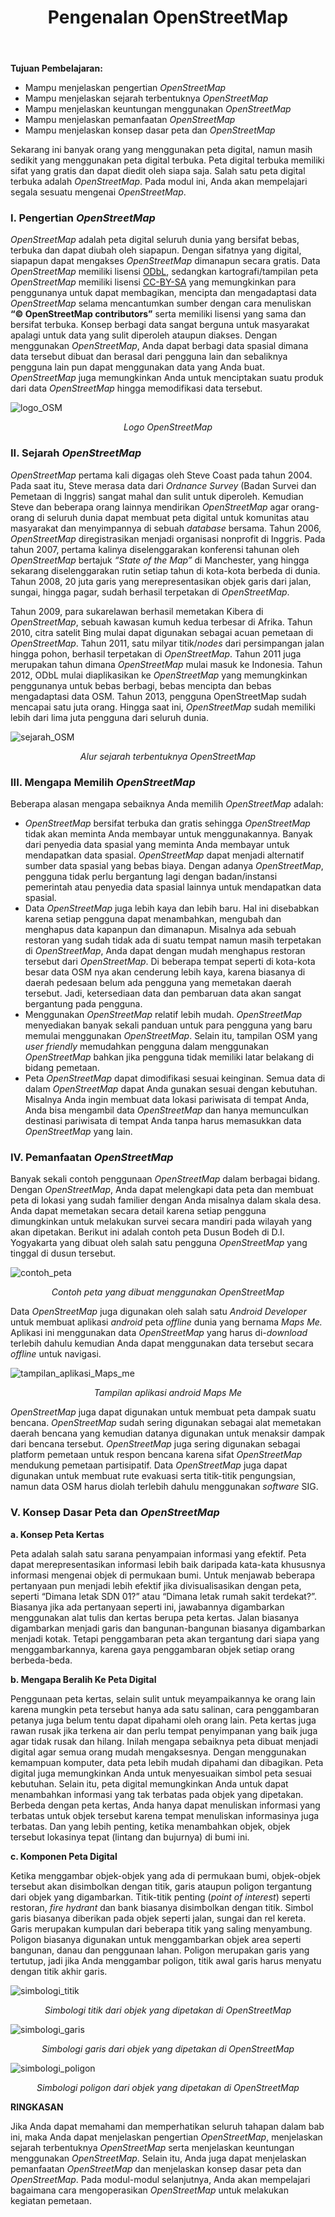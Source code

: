 ﻿---
title: Pengenalan OpenStreetMap
weight: 1
---

**Tujuan Pembelajaran:**



*   Mampu menjelaskan pengertian _OpenStreetMap_
*   Mampu menjelaskan sejarah terbentuknya _OpenStreetMap_
*   Mampu menjelaskan keuntungan menggunakan _OpenStreetMap_
*   Mampu menjelaskan pemanfaatan _OpenStreetMap_
*   Mampu menjelaskan konsep dasar peta dan _OpenStreetMap_

Sekarang ini banyak orang yang menggunakan peta digital, namun masih sedikit yang menggunakan peta digital terbuka. Peta digital terbuka memiliki sifat yang gratis dan dapat diedit oleh siapa saja. Salah satu peta digital terbuka adalah _OpenStreetMap_. Pada modul ini, Anda akan mempelajari segala sesuatu mengenai _OpenStreetMap_.

### **I. Pengertian _OpenStreetMap_**

_OpenStreetMap_ adalah peta digital seluruh dunia yang bersifat bebas, terbuka dan dapat diubah oleh siapapun. Dengan sifatnya yang digital, siapapun dapat mengakses _OpenStreetMap_ dimanapun secara gratis. Data _OpenStreetMap_ memiliki lisensi [ODbL](https://opendatacommons.org/licenses/odbl/), sedangkan kartografi/tampilan peta _OpenStreetMap_ memiliki lisensi [CC-BY-SA](https://creativecommons.org/licenses/by-sa/2.0/) yang memungkinkan para penggunanya untuk dapat membagikan, mencipta dan mengadaptasi data _OpenStreetMap_ selama mencantumkan sumber dengan cara menuliskan **“© OpenStreetMap contributors”** serta memiliki lisensi yang sama dan bersifat terbuka. Konsep berbagi data sangat berguna untuk masyarakat apalagi untuk data yang sulit diperoleh ataupun diakses. Dengan menggunakan _OpenStreetMap_, Anda dapat berbagi data spasial dimana data tersebut dibuat dan berasal dari pengguna lain dan sebaliknya pengguna lain pun dapat menggunakan data yang Anda buat. _OpenStreetMap_ juga memungkinkan Anda untuk menciptakan suatu produk dari data _OpenStreetMap_ hingga memodifikasi data tersebut.

![logo_OSM](/id/images/03-JOSM/01-Pengenalan-OSM/0101_logo_osm.png)
<p align="center"><i>Logo OpenStreetMap</i></p>

### **II. Sejarah _OpenStreetMap_**

_OpenStreetMap_ pertama kali digagas oleh Steve Coast pada tahun 2004. Pada saat itu, Steve merasa data dari _Ordnance Survey_ (Badan Survei dan Pemetaan di Inggris) sangat mahal dan sulit untuk diperoleh. Kemudian Steve dan beberapa orang lainnya mendirikan _OpenStreetMap_ agar orang-orang di seluruh dunia dapat membuat peta digital untuk komunitas atau masyarakat dan menyimpannya di sebuah _database_ bersama. Tahun 2006, _OpenStreetMap_ diregistrasikan menjadi organisasi nonprofit di Inggris.  Pada tahun 2007, pertama kalinya diselenggarakan konferensi tahunan oleh _OpenStreetMap_ bertajuk *“State of the Map”* di Manchester, yang hingga sekarang diselenggarakan rutin setiap tahun di kota-kota berbeda di dunia. Tahun 2008, 20 juta garis yang merepresentasikan objek garis dari jalan, sungai, hingga pagar, sudah berhasil terpetakan di _OpenStreetMap_. 

Tahun 2009, para sukarelawan berhasil memetakan Kibera di _OpenStreetMap_, sebuah kawasan kumuh kedua terbesar di Afrika. Tahun 2010, citra satelit Bing mulai dapat digunakan sebagai acuan pemetaan di _OpenStreetMap_. Tahun 2011, satu milyar titik/_nodes_ dari persimpangan jalan hingga pohon, berhasil terpetakan di _OpenStreetMap_. Tahun 2011 juga merupakan tahun dimana _OpenStreetMap_ mulai masuk ke Indonesia. Tahun 2012, ODbL mulai diaplikasikan ke _OpenStreetMap_ yang memungkinkan penggunanya untuk bebas berbagi, bebas mencipta dan bebas mengadaptasi data OSM. Tahun 2013, pengguna OpenStreetMap sudah mencapai satu juta orang. Hingga saat ini, _OpenStreetMap_ sudah memiliki lebih dari lima juta pengguna dari seluruh dunia.

![sejarah_OSM](/id/images/03-JOSM/01-Pengenalan-OSM/0102_alur_sejarah.png)
<p align="center"><i>Alur sejarah terbentuknya OpenStreetMap</i></p>

### **III. Mengapa Memilih _OpenStreetMap_**

Beberapa alasan mengapa sebaiknya Anda memilih _OpenStreetMap_ adalah:



*   _OpenStreetMap_ bersifat terbuka dan gratis sehingga _OpenStreetMap_ tidak akan meminta Anda membayar untuk menggunakannya. Banyak dari penyedia data spasial yang meminta Anda membayar untuk mendapatkan data spasial. _OpenStreetMap_ dapat menjadi alternatif sumber data spasial yang bebas biaya. Dengan adanya _OpenStreetMap_, pengguna tidak perlu bergantung lagi dengan badan/instansi pemerintah atau penyedia data spasial lainnya untuk mendapatkan data spasial.
*   Data _OpenStreetMap_ juga lebih kaya dan lebih baru. Hal ini disebabkan karena setiap pengguna dapat menambahkan, mengubah dan menghapus data kapanpun dan dimanapun. Misalnya ada sebuah restoran yang sudah tidak ada di suatu tempat namun masih terpetakan di _OpenStreetMap_, Anda dapat dengan mudah menghapus restoran tersebut dari  _OpenStreetMap_. Di beberapa tempat seperti di kota-kota besar data OSM nya akan cenderung lebih kaya, karena biasanya di daerah pedesaan belum ada pengguna yang memetakan daerah tersebut. Jadi, ketersediaan data dan pembaruan data akan sangat bergantung pada pengguna.
*   Menggunakan _OpenStreetMap_ relatif lebih mudah. _OpenStreetMap_ menyediakan banyak sekali panduan untuk para pengguna yang baru memulai menggunakan _OpenStreetMap_. Selain itu, tampilan OSM yang _user friendly_ memudahkan pengguna dalam menggunakan _OpenStreetMap_ bahkan jika pengguna tidak memiliki latar belakang di bidang pemetaan.
*   Peta _OpenStreetMap_ dapat  dimodifikasi sesuai keinginan. Semua data di dalam _OpenStreetMap_ dapat Anda gunakan sesuai dengan kebutuhan. Misalnya Anda ingin membuat data lokasi pariwisata di tempat Anda, Anda bisa mengambil data _OpenStreetMap_ dan hanya memunculkan destinasi pariwisata di tempat Anda tanpa harus memasukkan data _OpenStreetMap_ yang lain.

### **IV. Pemanfaatan _OpenStreetMap_**

Banyak sekali contoh penggunaan _OpenStreetMap_ dalam berbagai bidang. Dengan _OpenStreetMap_, Anda dapat melengkapi data peta dan membuat peta di lokasi yang sudah familier dengan Anda misalnya dalam skala desa. Anda dapat memetakan secara detail karena setiap pengguna dimungkinkan untuk melakukan survei secara mandiri pada wilayah yang akan dipetakan. Berikut ini adalah contoh peta Dusun Bodeh di D.I. Yogyakarta yang dibuat oleh salah satu pengguna _OpenStreetMap_ yang tinggal di dusun tersebut.

![contoh_peta](/id/images/03-JOSM/01-Pengenalan-OSM/0103_contoh_peta.png)
<p align="center"><i>Contoh peta yang dibuat menggunakan OpenStreetMap</i></p>

Data _OpenStreetMap_ juga digunakan oleh salah satu _Android Developer_ untuk membuat aplikasi _android_ peta _offline_ dunia yang bernama _Maps Me._ Aplikasi ini menggunakan data _OpenStreetMap_ yang harus di-_download_ terlebih dahulu kemudian Anda dapat menggunakan data tersebut secara _offline_ untuk navigasi.

![tampilan_aplikasi_Maps_me](/id/images/03-JOSM/01-Pengenalan-OSM/0104_maps_me.png)
<p align="center"><i>Tampilan aplikasi android Maps Me</i></p>

_OpenStreetMap_ juga dapat digunakan untuk membuat peta dampak suatu bencana. _OpenStreetMap_ sudah sering digunakan sebagai alat memetakan daerah bencana yang kemudian datanya digunakan untuk menaksir dampak dari bencana tersebut. _OpenStreetMap_ juga sering digunakan sebagai platform pemetaan untuk respon bencana karena sifat _OpenStreetMap_ mendukung pemetaan partisipatif. Data _OpenStreetMap_ juga dapat digunakan untuk membuat rute evakuasi serta titik-titik pengungsian, namun data OSM harus diolah terlebih dahulu menggunakan _software_ SIG.

### **V. Konsep Dasar Peta dan _OpenStreetMap_**

**a. Konsep Peta Kertas**

Peta adalah salah satu sarana penyampaian informasi yang efektif. Peta dapat merepresentasikan informasi lebih baik daripada kata-kata khususnya informasi mengenai objek di permukaan bumi. Untuk menjawab beberapa pertanyaan pun menjadi lebih efektif jika divisualisasikan dengan peta, seperti “Dimana letak SDN 01?” atau “Dimana letak rumah sakit terdekat?”. Biasanya jika ada pertanyaan seperti ini, jawabannya digambarkan menggunakan alat tulis dan kertas berupa peta kertas. Jalan biasanya digambarkan menjadi garis dan bangunan-bangunan biasanya digambarkan menjadi kotak. Tetapi penggambaran peta akan tergantung dari siapa yang menggambarkannya, karena gaya penggambaran objek setiap orang berbeda-beda.

**b. Mengapa Beralih Ke Peta Digital**

Penggunaan peta kertas, selain sulit untuk meyampaikannya ke orang lain karena mungkin peta tersebut hanya ada satu salinan, cara penggambaran petanya juga belum tentu dapat dipahami oleh orang lain. Peta kertas juga rawan rusak jika terkena air dan perlu tempat penyimpanan yang baik juga agar tidak rusak dan hilang. Inilah mengapa sebaiknya peta dibuat menjadi digital agar semua orang mudah mengaksesnya. Dengan menggunakan kemampuan komputer, data peta lebih mudah dipahami dan dibagikan. Peta digital juga memungkinkan Anda untuk menyesuaikan simbol peta sesuai kebutuhan. Selain itu, peta digital memungkinkan Anda untuk dapat menambahkan informasi yang tak terbatas pada objek yang dipetakan. Berbeda dengan peta kertas, Anda hanya dapat menuliskan informasi yang terbatas untuk objek tersebut karena tempat menuliskan informasinya juga terbatas. Dan yang lebih penting, ketika menambahkan objek, objek tersebut lokasinya tepat (lintang dan bujurnya) di bumi ini.

**c. Komponen Peta Digital**

Ketika menggambar objek-objek yang ada di permukaan bumi, objek-objek tersebut akan disimbolkan dengan titik, garis ataupun poligon tergantung dari objek yang digambarkan. Titik-titik penting (_point of interest_) seperti restoran, _fire hydrant_ dan bank biasanya disimbolkan dengan titik. Simbol garis biasanya diberikan pada objek seperti jalan, sungai dan rel kereta. Garis merupakan kumpulan dari beberapa titik yang saling menyambung. Poligon biasanya digunakan untuk menggambarkan objek area seperti bangunan, danau dan penggunaan lahan. Poligon merupakan garis yang tertutup, jadi jika Anda menggambar poligon, titik awal garis harus menyatu dengan titik akhir garis.

![simbologi_titik](/id/images/03-JOSM/01-Pengenalan-OSM/0105_simbol_titik.png)
<p align="center"><i>Simbologi titik dari objek yang dipetakan di OpenStreetMap</i></p>

![simbologi_garis](/id/images/03-JOSM/01-Pengenalan-OSM/0106_simbol_garis.png)
<p align="center"><i>Simbologi garis dari objek yang dipetakan di OpenStreetMap</i></p>

![simbologi_poligon](/id/images/03-JOSM/01-Pengenalan-OSM/0107_simbol_poligon.png)
<p align="center"><i>Simbologi poligon dari objek yang dipetakan di OpenStreetMap</i></p>

**RINGKASAN**

Jika Anda dapat memahami dan memperhatikan seluruh tahapan dalam bab ini, maka Anda dapat menjelaskan pengertian _OpenStreetMap_, menjelaskan sejarah terbentuknya _OpenStreetMap_ serta menjelaskan keuntungan menggunakan _OpenStreetMap_. Selain itu, Anda juga dapat menjelaskan pemanfaatan _OpenStreetMap_ dan menjelaskan konsep dasar peta dan  _OpenStreetMap_.  Pada modul-modul selanjutnya, Anda akan mempelajari bagaimana cara mengoperasikan _OpenStreetMap_ untuk melakukan kegiatan pemetaan.
